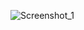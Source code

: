 
![Screenshot_1](https://github.com/oznakdn/Synergy_Microservice/assets/79724084/39bff663-c229-485e-9400-b41d177439b3)


